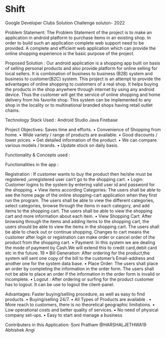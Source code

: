 # Shift
 Google Developer Clubs Solution Challenge soluton- 2022
 
 Problem Statement:
 The Problem Statement of the project is to make an application in android platform to purchase
items in an existing shop. In order to build such an application complete web support
need to be provided. A complete and efficient web application which can provide
the online shopping experience is the basic purpose of the project. 

 Proposed Solution :
 Our android application is a shopping app built on basis of selling personal products and also provide platform for online selling for local sellers. It is combination of business to business (B2B) system and business to customer(B2C) system. This project is an attempt to provide the advantages of online shopping to customers of a real shop. It helps buying the products in the shop anywhere through internet by using any android device. Thus the customer will get the service of online shopping and home delivery from his favorite shop. This system can be implemented to any shop in the locality or to multinational branded shops having retail outlet chains.
 
 Technology Stack Used :
Android Studio 
Java 
Firebase

Project Objectives:
Saves time and efforts.
• Convenience of Shopping from home.
• Wide variety / range of products are available.
• Good discounts / lower prices.
• Get detailed information of the product.
• We can compare various models / brands.
• Update stock on daily basis.

Functionality & Concepts used :

Functionalities in the app :

Registration :
If customer wants to buy the product then he/she must be registered
,unregistered user can’t go to the shopping cart.
• Login:
Customer logins to the system by entering valid user id and password for the
shopping.
• View items according Categories:
The users shall be able to see the home page of the online shopping-cart
application when they first run the program. The users shall be able to view
the different categories, select categories, browse through the items in each
category, and add items to the shopping cart. The users shall be able to view
the shopping cart and more information about each item.
• View Shopping Cart:
After browsing through the items and adding items to the shopping cart, the
users should be able to view the items in the shopping cart. The users shall be
able to check out or continue shopping. Changes to cart means the customer
after login or registration can make order or cancel order of the product from
the shopping cart.
• Payment:
In this system we are dealing the mode of payment by Cash.We will extend
this to credit card,debit card etc in the future.
19
• Bill Generation:
After ordering for the product,the system will sent one copy of the bill to the
customer’s Email-address and another one for the system data base.
• Place Order:
The users shall place an order by completing the information in the order form.
The users shall not be able to place an order if the information in the order
form is invalid or incomplete.
• Logout :
After ordering or surfing for the product customer has to logout. It can be
use to logout the client-panel.


Advantages:
Faster buying/selling procedure, as well as easy to
find products.
• Buying/selling 24/7.
• All Types of Products are available .
• More reach to customers, there is no theoretical
geographic limitations.
• Low operational costs and better quality of
services.
• No need of physical company set-ups.
• Easy to start and manage a business


Contributers in this Application:
Soni Pratham
@HARSHALJETHWA19
Abhishek 
Angi


